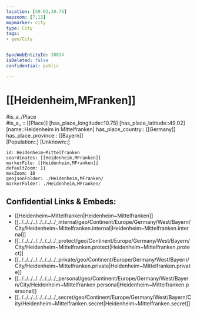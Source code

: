 ```yaml
---
location: [49.02,10.75] 
mapzoom: [7,12] 
mapmarker: city 
type: City
tags:
- geo/City


SpocWebEntityId: 30834
isDeleted: false
confidential: public

---
```


# [[Heidenheim,MFranken]]

#is_a_/Place  
#is_a_ :: [[Place]] 
[has_place_longitude::10.75] 
[has_place_latitude::49.02] 
[name::Heidenheim in Mittelfranken] 
has_place_country:: [[Germany]]  
has_place_province:: [[Bayern]]  
[Population::] 
[Unknown::] 


```leaflet
id: Heidenheim~Mittelfranken
coordinates: [[Heidenheim,MFranken]] 
markerFile: [[Heidenheim,MFranken]] 
defaultZoom: 11 
maxZoom: 18
geojsonFolder: ./Heidenheim,MFranken/ 
markerFolder: ./Heidenheim,MFranken/ 
```


## Confidential Links & Embeds: 
- [[Heidenheim~Mittelfranken|Heidenheim~Mittelfranken]]  
- [[../../../../../../../../_internal/geo/Continent/Europe/Germany/West/Bayern/City/Heidenheim~Mittelfranken.internal|Heidenheim~Mittelfranken.internal]] 
- [[../../../../../../../../_protect/geo/Continent/Europe/Germany/West/Bayern/City/Heidenheim~Mittelfranken.protect|Heidenheim~Mittelfranken.protect]] 
- [[../../../../../../../../_private/geo/Continent/Europe/Germany/West/Bayern/City/Heidenheim~Mittelfranken.private|Heidenheim~Mittelfranken.private]] 
- [[../../../../../../../../_personal/geo/Continent/Europe/Germany/West/Bayern/City/Heidenheim~Mittelfranken.personal|Heidenheim~Mittelfranken.personal]] 
- [[../../../../../../../../_secret/geo/Continent/Europe/Germany/West/Bayern/City/Heidenheim~Mittelfranken.secret|Heidenheim~Mittelfranken.secret]] 
